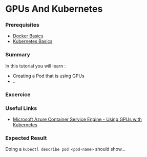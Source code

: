 # GPUs And Kubernetes

### Prerequisites  
* [Docker Basics](../1-docker)
* [Kubernetes Basics](../2-kubernetes)

### Summary

In this tutorial you will learn :
* Creating a Pod that is using GPUs
* ..

### Excercice


### Useful Links
* [Microsoft Azure Container Service Engine - Using GPUs with Kubernetes](https://github.com/Azure/acs-engine/blob/master/docs/kubernetes/gpu.md)

### Expected Result

Doing a `kubectl describe pod <pod-name>` should show...